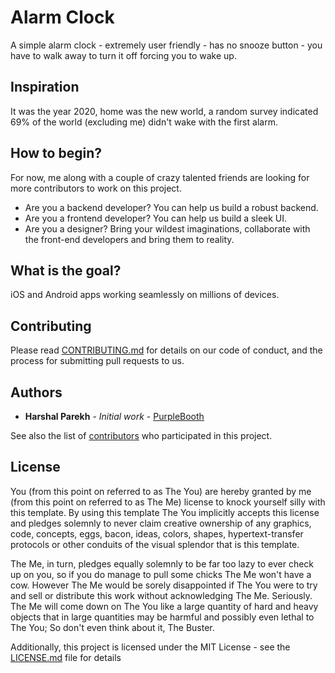 # Alarm Clock

A simple alarm clock - extremely user friendly - has no snooze button - you have to walk away to turn it off forcing you to wake up.

## Inspiration

It was the year 2020, home was the new world, a random survey indicated 69% of the world (excluding me) didn't wake with the first alarm.

## How to begin?

For now, me along with a couple of crazy talented friends are looking for more contributors to work on this project.
* Are you a backend developer? You can help us build a robust backend.
* Are you a frontend developer? You can help us build a sleek UI.
* Are you a designer? Bring your wildest imaginations, collaborate with the front-end developers and bring them to reality.

## What is the goal?

iOS and Android apps working seamlessly on millions of devices.

## Contributing

Please read [CONTRIBUTING.md](https://github.com/Harshal96/alarm-clock/blob/master/contributing.md) for details on our code of conduct, and the process for submitting pull requests to us.

## Authors

* **Harshal Parekh** - *Initial work* - [PurpleBooth](https://github.com/Harshal96)

See also the list of [contributors](https://github.com/your/project/contributors) who participated in this project.

## License

You (from this point on referred to as The You) are hereby granted by me (from this point on referred to as The Me) 
license to knock yourself silly with this template. By using this template The You implicitly accepts this 
license and pledges solemnly to never claim creative ownership of any graphics, code, concepts, eggs, bacon, ideas, 
colors, shapes, hypertext-transfer protocols or other conduits of the visual splendor that is this template. 

The Me, in turn, pledges equally solemnly to be far too lazy to ever check up on you, so if you do manage to pull 
some chicks The Me won't have a cow. However The Me would be sorely disappointed if The You 
were to try and sell or distribute this work without acknowledging The Me. Seriously. The Me will come down on 
The You like a large quantity of hard and heavy objects that in large quantities may be harmful and possibly even 
lethal to The You; So don't even think about it, The Buster.

Additionally, this project is licensed under the MIT License - see the [LICENSE.md](LICENSE.md) file for details

